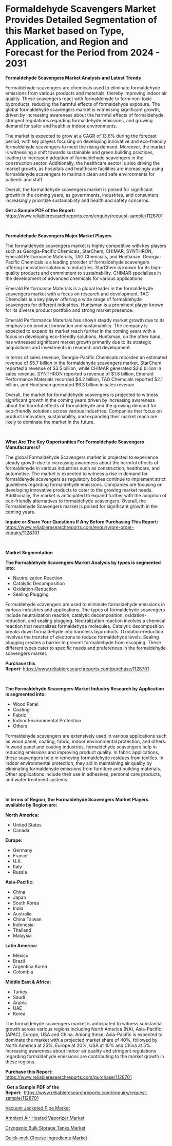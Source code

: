 <p><h1>Formaldehyde Scavengers Market Provides Detailed Segmentation of this Market based on Type, Application, and Region and Forecast for the Period from 2024 - 2031</h1></p><p><strong>Formaldehyde Scavengers Market Analysis and Latest Trends</strong></p>
<p><p>Formaldehyde scavengers are chemicals used to eliminate formaldehyde emissions from various products and materials, thereby improving indoor air quality. These scavengers react with formaldehyde to form non-toxic byproducts, reducing the harmful effects of formaldehyde exposure. The global formaldehyde scavengers market is witnessing significant growth, driven by increasing awareness about the harmful effects of formaldehyde, stringent regulations regarding formaldehyde emissions, and growing demand for safer and healthier indoor environments.</p><p>The market is expected to grow at a CAGR of 13.6% during the forecast period, with key players focusing on developing innovative and eco-friendly formaldehyde scavengers to meet the rising demand. Moreover, the market is witnessing a shift towards sustainable and green building practices, leading to increased adoption of formaldehyde scavengers in the construction sector. Additionally, the healthcare sector is also driving the market growth, as hospitals and healthcare facilities are increasingly using formaldehyde scavengers to maintain clean and safe environments for patients and staff.</p><p>Overall, the formaldehyde scavengers market is poised for significant growth in the coming years, as governments, industries, and consumers increasingly prioritize sustainability and health and safety concerns.</p></p>
<p><strong>Get a Sample PDF of the Report:&nbsp;</strong> <a href="https://www.reliableresearchreports.com/enquiry/request-sample/1128701">https://www.reliableresearchreports.com/enquiry/request-sample/1128701</a></p>
<p>&nbsp;</p>
<p><strong>Formaldehyde Scavengers Major Market Players</strong></p>
<p><p>The formaldehyde scavengers market is highly competitive with key players such as Georgia-Pacific Chemicals, StarChem, CHIMAR, SYNTHRON, Emerald Performance Materials, TAG Chemcials, and Huntsman. Georgia-Pacific Chemicals is a leading provider of formaldehyde scavengers offering innovative solutions to industries. StarChem is known for its high-quality products and commitment to sustainability. CHIMAR specializes in the development of advanced chemicals for various applications. </p><p>Emerald Performance Materials is a global leader in the formaldehyde scavengers market with a focus on research and development. TAG Chemcials is a key player offering a wide range of formaldehyde scavengers for different industries. Huntsman is a prominent player known for its diverse product portfolio and strong market presence.</p><p>Emerald Performance Materials has shown steady market growth due to its emphasis on product innovation and sustainability. The company is expected to expand its market reach further in the coming years with a focus on developing eco-friendly solutions. Huntsman, on the other hand, has witnessed significant market growth primarily due to its strategic acquisitions and investments in research and development.</p><p>In terms of sales revenue, Georgia-Pacific Chemicals recorded an estimated revenue of $5.7 billion in the formaldehyde scavengers market. StarChem reported a revenue of $3.5 billion, while CHIMAR generated $2.6 billion in sales revenue. SYNTHRON reported a revenue of $1.8 billion, Emerald Performance Materials recorded $4.2 billion, TAG Chemcials reported $2.1 billion, and Huntsman generated $6.3 billion in sales revenue.</p><p>Overall, the market for formaldehyde scavengers is projected to witness significant growth in the coming years driven by increasing awareness about the harmful effects of formaldehyde and the growing demand for eco-friendly solutions across various industries. Companies that focus on product innovation, sustainability, and expanding their market reach are likely to dominate the market in the future.</p></p>
<p>&nbsp;</p>
<p><strong>What Are The Key Opportunities For Formaldehyde Scavengers Manufacturers?</strong></p>
<p><p>The global Formaldehyde Scavengers market is projected to experience steady growth due to increasing awareness about the harmful effects of formaldehyde in various industries such as construction, healthcare, and automotive. The market is expected to witness a rise in demand for formaldehyde scavengers as regulatory bodies continue to implement strict guidelines regarding formaldehyde emissions. Companies are focusing on developing innovative products to cater to the growing market needs. Additionally, the market is anticipated to expand further with the adoption of eco-friendly alternatives to formaldehyde scavengers. Overall, the Formaldehyde Scavengers market is poised for significant growth in the coming years.</p></p>
<p><strong>Inquire or Share Your Questions If Any Before Purchasing This Report:</strong> <a href="https://www.reliableresearchreports.com/enquiry/pre-order-enquiry/1128701">https://www.reliableresearchreports.com/enquiry/pre-order-enquiry/1128701</a></p>
<p>&nbsp;</p>
<p><strong>Market Segmentation</strong></p>
<p><strong>The Formaldehyde Scavengers Market Analysis by types is segmented into:</strong></p>
<p><ul><li>Neutralization Reaction</li><li>Catalytic Decomposition</li><li>Oxidation-Reduction</li><li>Sealing Plugging</li></ul></p>
<p><p>Formaldehyde scavengers are used to eliminate formaldehyde emissions in various industries and applications. The types of formaldehyde scavengers include neutralization reaction, catalytic decomposition, oxidation-reduction, and sealing plugging. Neutralization reaction involves a chemical reaction that neutralizes formaldehyde molecules. Catalytic decomposition breaks down formaldehyde into harmless byproducts. Oxidation-reduction involves the transfer of electrons to reduce formaldehyde levels. Sealing plugging creates a barrier to prevent formaldehyde from escaping. These different types cater to specific needs and preferences in the formaldehyde scavengers market.</p></p>
<p><strong>Purchase this Report:&nbsp;</strong><a href="https://www.reliableresearchreports.com/purchase/1128701">https://www.reliableresearchreports.com/purchase/1128701</a></p>
<p>&nbsp;</p>
<p><strong>The Formaldehyde Scavengers Market Industry Research by Application is segmented into:</strong></p>
<p><ul><li>Wood Panel</li><li>Coating</li><li>Fabric</li><li>Indoor Environmental Protection</li><li>Others</li></ul></p>
<p><p>Formaldehyde scavengers are extensively used in various applications such as wood panel, coating, fabric, indoor environmental protection, and others. In wood panel and coating industries, formaldehyde scavengers help in reducing emissions and improving product quality. In fabric applications, these scavengers help in removing formaldehyde residues from textiles. In indoor environmental protection, they aid in maintaining air quality by eliminating formaldehyde emissions from furniture and building materials. Other applications include their use in adhesives, personal care products, and water treatment systems.</p></p>
<p>&nbsp;</p>
<p><strong>In terms of Region, the Formaldehyde Scavengers Market Players available by Region are:</strong></p>
<p>
    <p> <strong> North America: </strong>
        <ul>
            <li>United States</li>
            <li>Canada</li>
        </ul>
        </p> 
    <p> <strong> Europe: </strong>
        <ul>
            <li>Germany</li>
            <li>France</li>
            <li>U.K.</li>
            <li>Italy</li>
            <li>Russia</li>
        </ul>
        </p> 
    <p> <strong> Asia-Pacific: </strong>
        <ul>
            <li>China</li>
            <li>Japan</li>
            <li>South Korea</li>
            <li>India</li>
            <li>Australia</li>
            <li>China Taiwan</li>
            <li>Indonesia</li>
            <li>Thailand</li>
            <li>Malaysia</li>
        </ul>
        </p> 
    <p> <strong> Latin America: </strong>
        <ul>
            <li>Mexico</li>
            <li>Brazil</li>
            <li>Argentina Korea</li>
            <li>Colombia</li>
        </ul>
        </p> 
    <p> <strong> Middle East & Africa: </strong>
        <ul>
            <li>Turkey</li>
            <li>Saudi</li>
            <li>Arabia</li>
            <li>UAE</li>
            <li>Korea</li>
        </ul>
    </p>
    </p>
<p><p>The formaldehyde scavengers market is anticipated to witness substantial growth across various regions including North America (NA), Asia-Pacific (APAC), Europe, USA and China. Among these, Asia-Pacific is expected to dominate the market with a projected market share of 40%, followed by North America at 25%, Europe at 20%, USA at 10% and China at 5%. Increasing awareness about indoor air quality and stringent regulations regarding formaldehyde emissions are contributing to the market growth in these regions.</p></p>
<p><strong>Purchase this Report: </strong><a href="https://www.reliableresearchreports.com/purchase/1128701">https://www.reliableresearchreports.com/purchase/1128701</a></p>
<p>&nbsp;<strong>Get a Sample PDF of the Report:&nbsp;&nbsp;</strong><a href="https://www.reliableresearchreports.com/enquiry/request-sample/1128701">https://www.reliableresearchreports.com/enquiry/request-sample/1128701</a></p>
<p><strong></strong></p>
<p><p><a href="https://view.publitas.com/reportprime-1/vacuum-jacketed-pipe-market-dynamics-2023-2030-also-about-its-market-trends-projections-and-opportunities/">Vacuum Jacketed Pipe Market</a></p><p><a href="https://view.publitas.com/reportprime-1/ambient-air-heated-vaporizer-market-size-focuses-on-market-dynamics-in-depth-analysis-and-future-projections-of-its-market-forecasted-for-period-from-2023-to-2030/">Ambient Air Heated Vaporizer Market</a></p><p><a href="https://view.publitas.com/reportprime-1/cryogenic-bulk-storage-tanks-market-size-reflecting-a-forecast-till-2030-market-by-type-by-application-and-by-geography/">Cryogenic Bulk Storage Tanks Market</a></p><p><a href="https://iodized-pantydraco-05c.notion.site/Quick-melt-Cheese-Ingredients-Market-Provides-a-Comprehensive-Analysis-Including-a-Macro-Overview-of-5c56295f3a5b44728e2d5fc02b5ebbc1">Quick-melt Cheese Ingredients Market</a></p></p>